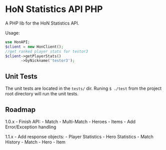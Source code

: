 # HoN Statistics API PHP

A PHP lib for the HoN Statistics API.

Usage:
```php
use HonAPI;
$client = new HonClient();
//get ranked player stats for testor3
$client->getPlayerStats()
	   ->byNickname('testor3');
```

## Unit Tests
The unit tests are located in the `tests/` dir. Runing `$ ./test` from the project root directory will run the unit tests.

## Roadmap

1.0.x
	- Finish API: 
		- Match
		- Multi-Match
		- Heroes 
		- Items
	- Add Error/Exception handling

1.1.x
	- Add response objects:
		- Player Statistics
		- Hero Statistics
		- Match History
		- Match
		- Hero
		- Item
